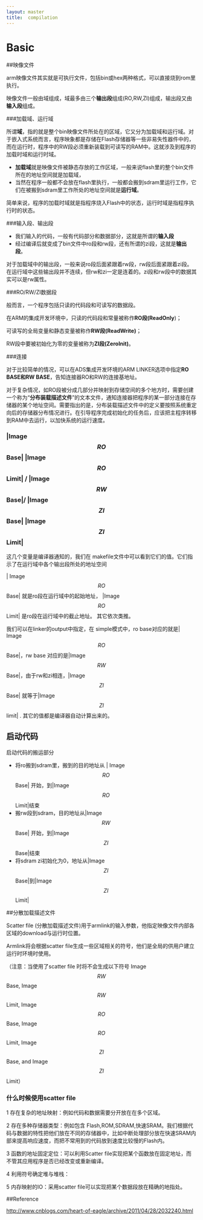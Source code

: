 ```yaml
---
layout: master
title:  compilation
---
```


# Basic

##映像文件

arm映像文件其实就是可执行文件，包括bin或hex两种格式，可以直接烧到rom里执行。

映像文件一般由域组成，域最多由三个**输出段**组成(RO,RW,ZI)组成，输出段又由**输入段**组成。

###加载域、运行域

所谓**域**，指的就是整个bin映像文件所处在的区域，它又分为加载域和运行域。对于嵌入式系统而言，程序映象都是存储在Flash存储器等一些非易失性器件中的，而在运行时，程序中的RW段必须重新装载到可读写的RAM中。这就涉及到程序的加载时域和运行时域。

- **加载域**就是映像文件被静态存放的工作区域，一般来说flash里的整个bin文件所在的地址空间就是加载域，
- 当然在程序一般都不会放在flash里执行，一般都会搬到sdram里运行工作，它们在被搬到sdram里工作所处的地址空间就是**运行域**。

简单来说，程序的加载时域就是指程序烧入Flash中的状态，运行时域是指程序执行时的状态。

###输入段、输出段
- 我们输入的代码，一般有代码部分和数据部分，这就是所谓的**输入段**
- 经过编译后就变成了bin文件中ro段和rw段，还有所谓的zi段，这就是**输出段**。

对于加载域中的输出段，一般来说ro段后面紧跟着rw段，rw段后面紧跟着zi段。
在运行域中这些输出段并不连续，但rw和zi一定是连着的。zi段和rw段中的数据其实可以是rw属性。

###RO/RW/ZI数据段

般而言，一个程序包括只读的代码段和可读写的数据段。

在ARM的集成开发环境中，只读的代码段和常量被称作**RO段(ReadOnly**)；

可读写的全局变量和静态变量被称作**RW段(ReadWrite)**；

RW段中要被初始化为零的变量被称为**ZI段(ZeroInit)**。


###连接

对于比较简单的情况，可以在ADS集成开发环境的ARM LINKER选项中指定**RO BASE和RW BASE**，告知连接器RO和RW的连接基地址。

对于复杂情况，如RO段被分成几部分并映射到存储空间的多个地方时，需要创建一个称为“**分布装载描述文件**”的文本文件，通知连接器把程序的某一部分连接在存储器的某个地址空间。需要指出的是，分布装载描述文件中的定义要按照系统重定向后的存储器分布情况进行。在引导程序完成初始化的任务后，应该把主程序转移到RAM中去运行，以加快系统的运行速度。


### |Image$$RO$$Base| |Image$$RO$$Limit| / |Image$$RW$$Base|/ |Image$$ZI$$Base| |Image$$ZI$$Limit|

这几个变量是编译器通知的，我们在 makefile文件中可以看到它们的值。它们指示了在运行域中各个输出段所处的地址空间

| Image$$RO$$Base| 就是ro段在运行域中的起始地址，
|Image$$RO$$Limit| 是ro段在运行域中的截止地址。
其它依次类推。

我们可以在linker的output中指定，在 simple模式中，ro base对应的就是| Image$$RO$$Base|，rw base 对应的是|Image$$RW$$Base|，由于rw和zi相连，|Image$$ZI$$Base| 就等于|Image$$ZI$$limit| .
其它的值都是编译器自动计算出来的。


## 启动代码

启动代码的搬运部分

- 将ro搬到sdram里，搬到的目的地址从 | Image$$RO$$Base| 开始，到|Image$$RO$$Limit|结束
- 搬rw段到sdram，目的地址从|Image$$RW$$Base| 开始，到|Image$$ZI$$Base|结束
- 将sdram zi初始化为0，地址从|Image$$ZI$$Base|到|Image$$ZI$$Limit|

##分散加载描述文件

Scatter file (分散加载描述文件)用于armlink的输入参数，他指定映像文件内部各区域的download与运行时位置。

Armlink将会根据scatter file生成一些区域相关的符号，他们是全局的供用户建立运行时环境时使用。

（注意：当使用了scatter file 时将不会生成以下符号 Image$$RW$$Base, Image$$RW$$Limit, Image$$RO$$Base, Image$$RO$$Limit, Image$$ZI$$Base, and Image$$ZI$$Limit）

### 什么时候使用scatter file

1 存在复杂的地址映射：例如代码和数据需要分开放在在多个区域。

2 存在多种存储器类型：例如包含 Flash,ROM,SDRAM,快速SRAM。我们根据代码与数据的特性把他们放在不同的存储器中，比如中断处理部分放在快速SRAM内部来提高响应速度，而把不常用到的代码放到速度比较慢的Flash内。

3 函数的地址固定定位：可以利用Scatter file实现把某个函数放在固定地址，而不管其应用程序是否已经改变或重新编译。

4 利用符号确定堆与堆栈：

5 内存映射的IO：采用scatter file可以实现把某个数据段放在精确的地指处。


##Reference

http://www.cnblogs.com/heart-of-eagle/archive/2011/04/28/2032240.html
